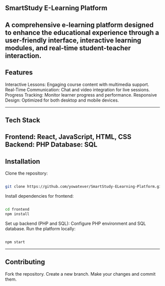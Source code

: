 ## SmartStudy E-Learning Platform

A comprehensive e-learning platform designed to enhance the educational experience through a user-friendly interface, interactive learning modules, and real-time student-teacher interaction.
---

## Features

Interactive Lessons: Engaging course content with multimedia support.
Real-Time Communication: Chat and video integration for live sessions.
Progress Tracking: Monitor learner progress and performance.
Responsive Design: Optimized for both desktop and mobile devices.

----
## Tech Stack
Frontend: React, JavaScript, HTML, CSS
Backend: PHP
Database: SQL
---
## Installation
Clone the repository:
```bash

git clone https://github.com/yowatever/SmartStudy-ELearning-Platform.git
```
Install dependencies for frontend:
```bash

cd frontend
npm install
```
Set up backend (PHP and SQL):
Configure PHP environment and SQL database.
Run the platform locally:
```bash

npm start
```
---
## Contributing
Fork the repository.
Create a new branch.
Make your changes and commit them.




